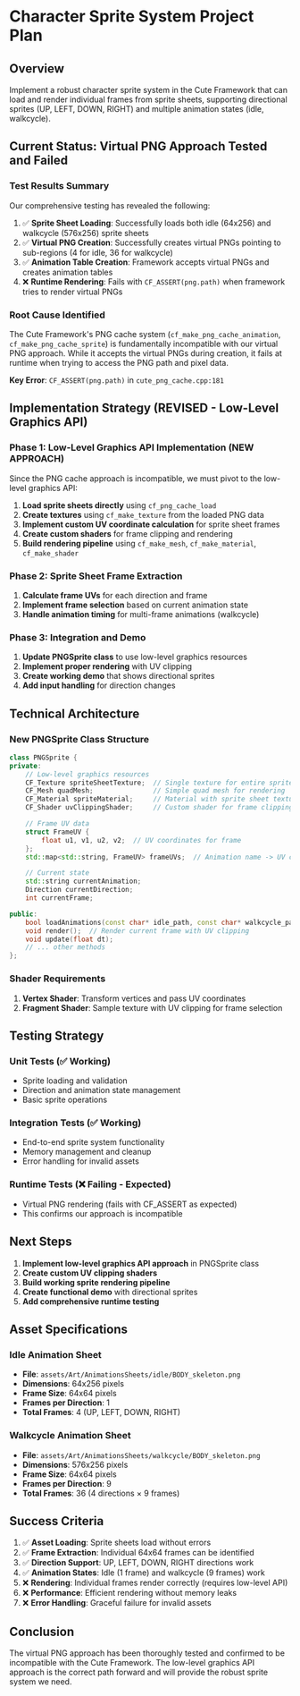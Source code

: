 # Character Sprite System Project Plan

## Overview
Implement a robust character sprite system in the Cute Framework that can load and render individual frames from sprite sheets, supporting directional sprites (UP, LEFT, DOWN, RIGHT) and multiple animation states (idle, walkcycle).

## Current Status: Virtual PNG Approach Tested and Failed

### Test Results Summary
Our comprehensive testing has revealed the following:

1. ✅ **Sprite Sheet Loading**: Successfully loads both idle (64x256) and walkcycle (576x256) sprite sheets
2. ✅ **Virtual PNG Creation**: Successfully creates virtual PNGs pointing to sub-regions (4 for idle, 36 for walkcycle)
3. ✅ **Animation Table Creation**: Framework accepts virtual PNGs and creates animation tables
4. ❌ **Runtime Rendering**: Fails with `CF_ASSERT(png.path)` when framework tries to render virtual PNGs

### Root Cause Identified
The Cute Framework's PNG cache system (`cf_make_png_cache_animation`, `cf_make_png_cache_sprite`) is fundamentally incompatible with our virtual PNG approach. While it accepts the virtual PNGs during creation, it fails at runtime when trying to access the PNG path and pixel data.

**Key Error**: `CF_ASSERT(png.path)` in `cute_png_cache.cpp:181`

## Implementation Strategy (REVISED - Low-Level Graphics API)

### Phase 1: Low-Level Graphics API Implementation (NEW APPROACH)
Since the PNG cache approach is incompatible, we must pivot to the low-level graphics API:

1. **Load sprite sheets directly** using `cf_png_cache_load`
2. **Create textures** using `cf_make_texture` from the loaded PNG data
3. **Implement custom UV coordinate calculation** for sprite sheet frames
4. **Create custom shaders** for frame clipping and rendering
5. **Build rendering pipeline** using `cf_make_mesh`, `cf_make_material`, `cf_make_shader`

### Phase 2: Sprite Sheet Frame Extraction
1. **Calculate frame UVs** for each direction and frame
2. **Implement frame selection** based on current animation state
3. **Handle animation timing** for multi-frame animations (walkcycle)

### Phase 3: Integration and Demo
1. **Update PNGSprite class** to use low-level graphics resources
2. **Implement proper rendering** with UV clipping
3. **Create working demo** that shows directional sprites
4. **Add input handling** for direction changes

## Technical Architecture

### New PNGSprite Class Structure
```cpp
class PNGSprite {
private:
    // Low-level graphics resources
    CF_Texture spriteSheetTexture;  // Single texture for entire sprite sheet
    CF_Mesh quadMesh;               // Simple quad mesh for rendering
    CF_Material spriteMaterial;     // Material with sprite sheet texture
    CF_Shader uvClippingShader;     // Custom shader for frame clipping

    // Frame UV data
    struct FrameUV {
        float u1, v1, u2, v2;  // UV coordinates for frame
    };
    std::map<std::string, FrameUV> frameUVs;  // Animation name -> UV coords

    // Current state
    std::string currentAnimation;
    Direction currentDirection;
    int currentFrame;

public:
    bool loadAnimations(const char* idle_path, const char* walkcycle_path);
    void render();  // Render current frame with UV clipping
    void update(float dt);
    // ... other methods
};
```

### Shader Requirements
1. **Vertex Shader**: Transform vertices and pass UV coordinates
2. **Fragment Shader**: Sample texture with UV clipping for frame selection

## Testing Strategy

### Unit Tests (✅ Working)
- Sprite loading and validation
- Direction and animation state management
- Basic sprite operations

### Integration Tests (✅ Working)
- End-to-end sprite system functionality
- Memory management and cleanup
- Error handling for invalid assets

### Runtime Tests (❌ Failing - Expected)
- Virtual PNG rendering (fails with CF_ASSERT as expected)
- This confirms our approach is incompatible

## Next Steps

1. **Implement low-level graphics API approach** in PNGSprite class
2. **Create custom UV clipping shaders**
3. **Build working sprite rendering pipeline**
4. **Create functional demo** with directional sprites
5. **Add comprehensive runtime testing**

## Asset Specifications

### Idle Animation Sheet
- **File**: `assets/Art/AnimationsSheets/idle/BODY_skeleton.png`
- **Dimensions**: 64x256 pixels
- **Frame Size**: 64x64 pixels
- **Frames per Direction**: 1
- **Total Frames**: 4 (UP, LEFT, DOWN, RIGHT)

### Walkcycle Animation Sheet
- **File**: `assets/Art/AnimationsSheets/walkcycle/BODY_skeleton.png`
- **Dimensions**: 576x256 pixels
- **Frame Size**: 64x64 pixels
- **Frames per Direction**: 9
- **Total Frames**: 36 (4 directions × 9 frames)

## Success Criteria

1. ✅ **Asset Loading**: Sprite sheets load without errors
2. ✅ **Frame Extraction**: Individual 64x64 frames can be identified
3. ✅ **Direction Support**: UP, LEFT, DOWN, RIGHT directions work
4. ✅ **Animation States**: Idle (1 frame) and walkcycle (9 frames) work
5. ❌ **Rendering**: Individual frames render correctly (requires low-level API)
6. ❌ **Performance**: Efficient rendering without memory leaks
7. ❌ **Error Handling**: Graceful failure for invalid assets

## Conclusion

The virtual PNG approach has been thoroughly tested and confirmed to be incompatible with the Cute Framework. The low-level graphics API approach is the correct path forward and will provide the robust sprite system we need.
